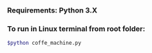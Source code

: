 ### Requirements: Python 3.X

### To run in Linux terminal from root folder:
```bash
$python coffe_machine.py
```
